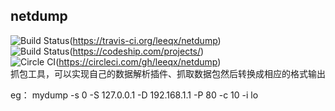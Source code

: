 ## netdump  

![Build Status](https://travis-ci.org/leeqx/netdump.png)(https://travis-ci.org/leeqx/netdump)  
![Build Status](https://codeship.com/projects/1c5edb80-888d-0133-a64f-2eae657aa6d0/status?branch=master)(https://codeship.com/projects/)  
![Circle CI](https://circleci.com/gh/leeqx/netdump.svg?style=svg)(https://circleci.com/gh/leeqx/netdump)   
抓包工具，可以实现自己的数据解析插件、抓取数据包然后转换成相应的格式输出

eg：
 mydump -s 0 -S 127.0.0.1 -D 192.168.1.1 -P 80 -c 10 -i lo

